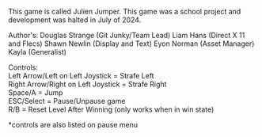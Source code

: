 This game is called Julien Jumper.
This game was a school project and development was halted in July of 2024.

Author's:
Douglas Strange (Git Junky/Team Lead)
Liam Hans (Direct X 11 and Flecs)
Shawn Newlin (Display and Text)
Eyon Norman (Asset Manager)
Kayla (Generalist)

Controls:   
Left Arrow/Left on Left Joystick = Strafe Left  
Right Arrow/Right on Left Joystick = Strafe Right  
Space/A = Jump  
ESC/Select = Pause/Unpause game  
R/B = Reset Level After Winning (only works when in win state)

*controls are also listed on pause menu
